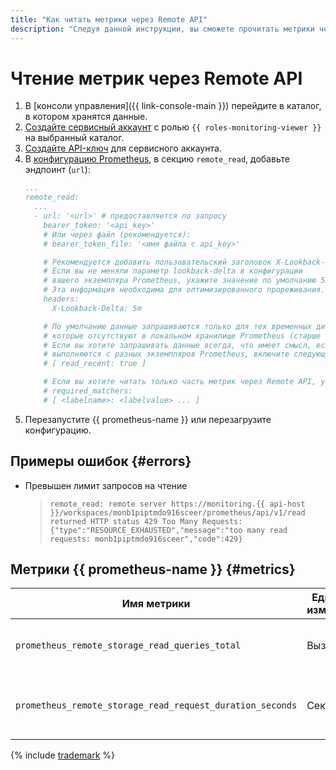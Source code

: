 ```yaml
---
title: "Как читать метрики через Remote API"
description: "Следуя данной инструкции, вы сможете прочитать метрики через Remote API."
---
```


# Чтение метрик через Remote API

1. В [консоли управления]({{ link-console-main }}) перейдите в каталог, в котором хранятся данные.
1. [Создайте сервисный аккаунт](../../../../iam/operations/sa/create.md) с ролью `{{ roles-monitoring-viewer }}` на выбранный каталог.
1. [Создайте API-ключ](../../../../iam/operations/api-key/create.md) для сервисного аккаунта.
1. В [конфигурацию Prometheus](https://prometheus.io/docs/prometheus/latest/configuration/configuration/#remote_read), в секцию `remote_read`, добавьте эндпоинт (`url`):
   ```yaml
   ...
   remote_read:
     ...
     - url: '<url>' # предоставляется по запросу
       bearer_token: '<api_key>'
       # Или через файл (рекомендуется):
       # bearer_token_file: '<имя файла с api_key>'

       # Рекомендуется добавить пользовательский заголовок X-Lookback-Delta.
       # Если вы не меняли параметр lookback-delta в конфигурации
       # вашего экземпляра Prometheus, укажите значение по умолчанию 5m.
       # Эта информация необходима для оптимизированного прореживания.
       headers:
         X-Lookback-Delta: 5m

       # По умолчанию данные запрашиваются только для тех временных диапазонов,
       # которые отсутствуют в локальном хранилище Prometheus (старше чем Storage retention).
       # Если вы хотите запрашивать данные всегда, что имеет смысл, если чтение и запись
       # выполняются с разных экземпляров Prometheus, включите следующую опцию:
       # [ read_recent: true ]

       # Если вы хотите читать только часть метрик через Remote API, укажите их метки:
       # required_matchers:
       # [ <labelname>: <labelvalue> ... ]
   ```
1. Перезапустите {{ prometheus-name }} или перезагрузите конфигурацию. 

## Примеры ошибок {#errors}

* Превышен лимит запросов на чтение
  >```remote_read: remote server https://monitoring.{{ api-host }}/workspaces/monb1piptmdo916sceer/prometheus/api/v1/read returned HTTP status 429 Too Many Requests: {"type":"RESOURCE_EXHAUSTED","message":"too many read requests: monb1piptmdo916sceer","code":429}```

## Метрики {{ prometheus-name }} {#metrics}

| Имя метрики | Единицы измерения | Пояснения |
|----|----|----|
`prometheus_remote_storage_read_queries_total` | Вызовы | Общее количество запросов на чтение.
`prometheus_remote_storage_read_request_duration_seconds` | Секунды | Гистограмма времени выполнения запросов на чтение.

{% include [trademark](../../../../_includes/monitoring/trademark.md) %}
